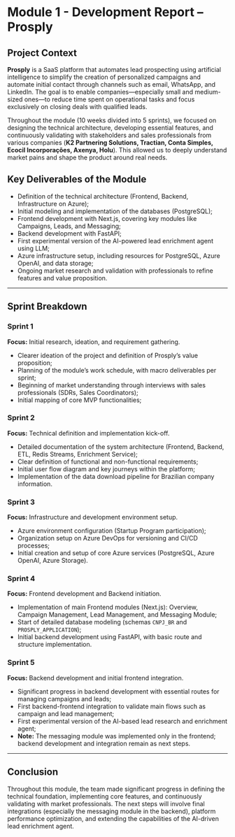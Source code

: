 # Module 1 - Development Report – Prosply

## Project Context

**Prosply** is a SaaS platform that automates lead prospecting using artificial intelligence to simplify the creation of personalized campaigns and automate initial contact through channels such as email, WhatsApp, and LinkedIn. The goal is to enable companies—especially small and medium-sized ones—to reduce time spent on operational tasks and focus exclusively on closing deals with qualified leads.

Throughout the module (10 weeks divided into 5 sprints), we focused on designing the technical architecture, developing essential features, and continuously validating with stakeholders and sales professionals from various companies (**K2 Partnering Solutions, Tractian, Conta Simples, Ecocil Incorporações, Axenya, Holu**). This allowed us to deeply understand market pains and shape the product around real needs.

## Key Deliverables of the Module

- Definition of the technical architecture (Frontend, Backend, Infrastructure on Azure);
- Initial modeling and implementation of the databases (PostgreSQL);
- Frontend development with Next.js, covering key modules like Campaigns, Leads, and Messaging;
- Backend development with FastAPI;
- First experimental version of the AI-powered lead enrichment agent using LLM;
- Azure infrastructure setup, including resources for PostgreSQL, Azure OpenAI, and data storage;
- Ongoing market research and validation with professionals to refine features and value proposition.

---

## Sprint Breakdown

### Sprint 1

**Focus:** Initial research, ideation, and requirement gathering.

- Clearer ideation of the project and definition of Prosply’s value proposition;
- Planning of the module’s work schedule, with macro deliverables per sprint;
- Beginning of market understanding through interviews with sales professionals (SDRs, Sales Coordinators);
- Initial mapping of core MVP functionalities;

### Sprint 2

**Focus:** Technical definition and implementation kick-off.

- Detailed documentation of the system architecture (Frontend, Backend, ETL, Redis Streams, Enrichment Service);
- Clear definition of functional and non-functional requirements;
- Initial user flow diagram and key journeys within the platform;
- Implementation of the data download pipeline for Brazilian company information.

### Sprint 3

**Focus:** Infrastructure and development environment setup.

- Azure environment configuration (Startup Program participation);
- Organization setup on Azure DevOps for versioning and CI/CD processes;
- Initial creation and setup of core Azure services (PostgreSQL, Azure OpenAI, Azure Storage).

### Sprint 4

**Focus:** Frontend development and Backend initiation.

- Implementation of main Frontend modules (Next.js): Overview, Campaign Management, Lead Management, and Messaging Module;
- Start of detailed database modeling (schemas `CNPJ_BR` and `PROSPLY_APPLICATION`);
- Initial backend development using FastAPI, with basic route and structure implementation.

### Sprint 5

**Focus:** Backend development and initial frontend integration.

- Significant progress in backend development with essential routes for managing campaigns and leads;
- First backend-frontend integration to validate main flows such as campaign and lead management;
- First experimental version of the AI-based lead research and enrichment agent;
- **Note:** The messaging module was implemented only in the frontend; backend development and integration remain as next steps.

---

## Conclusion

Throughout this module, the team made significant progress in defining the technical foundation, implementing core features, and continuously validating with market professionals. The next steps will involve final integrations (especially the messaging module in the backend), platform performance optimization, and extending the capabilities of the AI-driven lead enrichment agent.
